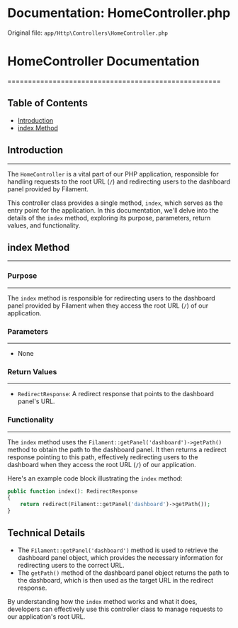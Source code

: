 # Documentation: HomeController.php

Original file: `app/Http\Controllers\HomeController.php`

# HomeController Documentation
====================================================

Table of Contents
-----------------

* [Introduction](#introduction)
* [index Method](#index-method)

## Introduction
--------------

The `HomeController` is a vital part of our PHP application, responsible for handling requests to the root URL (`/`) and redirecting users to the dashboard panel provided by Filament.

This controller class provides a single method, `index`, which serves as the entry point for the application. In this documentation, we'll delve into the details of the `index` method, exploring its purpose, parameters, return values, and functionality.

## index Method
--------------

### Purpose
----------

The `index` method is responsible for redirecting users to the dashboard panel provided by Filament when they access the root URL (`/`) of our application.

### Parameters
-------------

* None

### Return Values
----------------

* `RedirectResponse`: A redirect response that points to the dashboard panel's URL.

### Functionality
----------------

The `index` method uses the `Filament::getPanel('dashboard')->getPath()` method to obtain the path to the dashboard panel. It then returns a redirect response pointing to this path, effectively redirecting users to the dashboard when they access the root URL (`/`) of our application.

Here's an example code block illustrating the `index` method:
```php
public function index(): RedirectResponse
{
    return redirect(Filament::getPanel('dashboard')->getPath());
}
```
Technical Details
-----------------

* The `Filament::getPanel('dashboard')` method is used to retrieve the dashboard panel object, which provides the necessary information for redirecting users to the correct URL.
* The `getPath()` method of the dashboard panel object returns the path to the dashboard, which is then used as the target URL in the redirect response.

By understanding how the `index` method works and what it does, developers can effectively use this controller class to manage requests to our application's root URL.